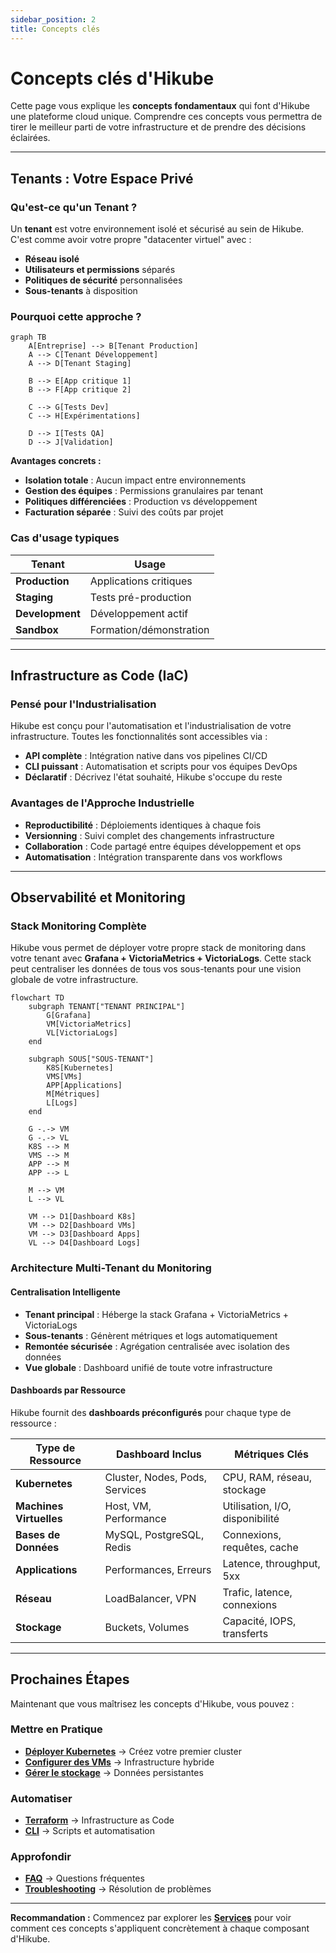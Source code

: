 ```yaml
---
sidebar_position: 2
title: Concepts clés
---
```


# Concepts clés d'Hikube

Cette page vous explique les **concepts fondamentaux** qui font d'Hikube une plateforme cloud unique. Comprendre ces concepts vous permettra de tirer le meilleur parti de votre infrastructure et de prendre des décisions éclairées.

---

## Tenants : Votre Espace Privé

### **Qu'est-ce qu'un Tenant ?**
Un **tenant** est votre environnement isolé et sécurisé au sein de Hikube. C'est comme avoir votre propre "datacenter virtuel" avec :
- **Réseau isolé**
- **Utilisateurs et permissions** séparés 
- **Politiques de sécurité** personnalisées
- **Sous-tenants** à disposition

### **Pourquoi cette approche ?**
```mermaid
graph TB
    A[Entreprise] --> B[Tenant Production]
    A --> C[Tenant Développement] 
    A --> D[Tenant Staging]
    
    B --> E[App critique 1]
    B --> F[App critique 2]
    
    C --> G[Tests Dev]
    C --> H[Expérimentations]
    
    D --> I[Tests QA]
    D --> J[Validation]
```

**Avantages concrets :**
- **Isolation totale** : Aucun impact entre environnements
- **Gestion des équipes** : Permissions granulaires par tenant
- **Politiques différenciées** : Production vs développement
- **Facturation séparée** : Suivi des coûts par projet

### **Cas d'usage typiques**
| Tenant | Usage |
|--------|-------|
| **Production** | Applications critiques |
| **Staging** | Tests pré-production |
| **Development** | Développement actif |
| **Sandbox** | Formation/démonstration |

---

## Infrastructure as Code (IaC)

### **Pensé pour l'Industrialisation**
Hikube est conçu pour l'automatisation et l'industrialisation de votre infrastructure. Toutes les fonctionnalités sont accessibles via :

- **API complète** : Intégration native dans vos pipelines CI/CD
- **CLI puissant** : Automatisation et scripts pour vos équipes DevOps
- **Déclaratif** : Décrivez l'état souhaité, Hikube s'occupe du reste

### **Avantages de l'Approche Industrielle**
- **Reproductibilité** : Déploiements identiques à chaque fois
- **Versionning** : Suivi complet des changements infrastructure
- **Collaboration** : Code partagé entre équipes développement et ops
- **Automatisation** : Intégration transparente dans vos workflows

---

## Observabilité et Monitoring

### **Stack Monitoring Complète**

Hikube vous permet de déployer votre propre stack de monitoring dans votre tenant avec **Grafana + VictoriaMetrics + VictoriaLogs**. Cette stack peut centraliser les données de tous vos sous-tenants pour une vision globale de votre infrastructure.

```mermaid
flowchart TD
    subgraph TENANT["TENANT PRINCIPAL"]
        G[Grafana]
        VM[VictoriaMetrics]
        VL[VictoriaLogs]
    end

    subgraph SOUS["SOUS-TENANT"]
        K8S[Kubernetes]
        VMS[VMs]
        APP[Applications]
        M[Métriques]
        L[Logs]
    end
    
    G -.-> VM
    G -.-> VL
    K8S --> M
    VMS --> M
    APP --> M
    APP --> L
    
    M --> VM
    L --> VL
    
    VM --> D1[Dashboard K8s]
    VM --> D2[Dashboard VMs] 
    VM --> D3[Dashboard Apps]
    VL --> D4[Dashboard Logs]
```

### **Architecture Multi-Tenant du Monitoring**

#### **Centralisation Intelligente**
- **Tenant principal** : Héberge la stack Grafana + VictoriaMetrics + VictoriaLogs
- **Sous-tenants** : Génèrent métriques et logs automatiquement
- **Remontée sécurisée** : Agrégation centralisée avec isolation des données
- **Vue globale** : Dashboard unifié de toute votre infrastructure

#### **Dashboards par Ressource**

Hikube fournit des **dashboards préconfigurés** pour chaque type de ressource :

| **Type de Ressource** | **Dashboard Inclus** | **Métriques Clés** |
|---------------------------|-------------------------|------------------------|
| **Kubernetes** | Cluster, Nodes, Pods, Services | CPU, RAM, réseau, stockage |
| **Machines Virtuelles** | Host, VM, Performance | Utilisation, I/O, disponibilité |
| **Bases de Données** | MySQL, PostgreSQL, Redis | Connexions, requêtes, cache |
| **Applications** | Performances, Erreurs | Latence, throughput, 5xx |
| **Réseau** | LoadBalancer, VPN | Trafic, latence, connexions |
| **Stockage** | Buckets, Volumes | Capacité, IOPS, transferts |

---

## Prochaines Étapes

Maintenant que vous maîtrisez les concepts d'Hikube, vous pouvez :

### **Mettre en Pratique**
- **[Déployer Kubernetes](../services/kubernetes/)** → Créez votre premier cluster
- **[Configurer des VMs](../services/compute/virtual-machines/)** → Infrastructure hybride
- **[Gérer le stockage](../services/storage/)** → Données persistantes

### **Automatiser**
- **[Terraform](../tools/terraform.md)** → Infrastructure as Code
- **[CLI](../tools/cli.md)** → Scripts et automatisation

### **Approfondir**
- **[FAQ](../resources/faq.md)** → Questions fréquentes
- **[Troubleshooting](../resources/troubleshooting.md)** → Résolution de problèmes

---

**Recommandation :** Commencez par explorer les **[Services](../services/)** pour voir comment ces concepts s'appliquent concrètement à chaque composant d'Hikube. 